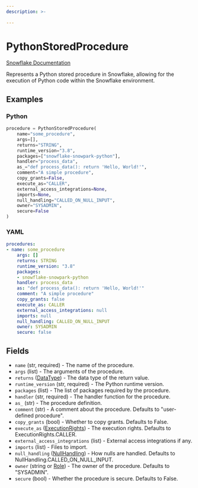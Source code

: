 ```yaml
---
description: >-
  
---
```


# PythonStoredProcedure

[Snowflake Documentation](s://docs.snowflake.com/en/sql-reference/sql/create-procedure.html)

Represents a Python stored procedure in Snowflake, allowing for the execution of Python code within the Snowflake environment.


## Examples

### Python

```python
procedure = PythonStoredProcedure(
    name="some_procedure",
    args=[],
    returns="STRING",
    runtime_version="3.8",
    packages=["snowflake-snowpark-python"],
    handler="process_data",
    as_="def process_data(): return 'Hello, World!'",
    comment="A simple procedure",
    copy_grants=False,
    execute_as="CALLER",
    external_access_integrations=None,
    imports=None,
    null_handling="CALLED_ON_NULL_INPUT",
    owner="SYSADMIN",
    secure=False
)
```


### YAML

```yaml
procedures:
- name: some_procedure
    args: []
    returns: STRING
    runtime_version: "3.8"
    packages:
    - snowflake-snowpark-python
    handler: process_data
    as: "def process_data(): return 'Hello, World!'"
    comment: "A simple procedure"
    copy_grants: false
    execute_as: CALLER
    external_access_integrations: null
    imports: null
    null_handling: CALLED_ON_NULL_INPUT
    owner: SYSADMIN
    secure: false
```


## Fields

* `name` (str, required) - The name of the procedure.
* `args` (list) - The arguments of the procedure.
* `returns` ([DataType](data_type.md)) - The data type of the return value.
* `runtime_version` (str, required) - The Python runtime version.
* `packages` (list) - The list of packages required by the procedure.
* `handler` (str, required) - The handler function for the procedure.
* `as_` (str) - The procedure definition.
* `comment` (str) - A comment about the procedure. Defaults to "user-defined procedure".
* `copy_grants` (bool) - Whether to copy grants. Defaults to False.
* `execute_as` ([ExecutionRights](execution_rights.md)) - The execution rights. Defaults to ExecutionRights.CALLER.
* `external_access_integrations` (list) - External access integrations if any.
* `imports` (list) - Files to import.
* `null_handling` ([NullHandling](null_handling.md)) - How nulls are handled. Defaults to NullHandling.CALLED_ON_NULL_INPUT.
* `owner` (string or [Role](role.md)) - The owner of the procedure. Defaults to "SYSADMIN".
* `secure` (bool) - Whether the procedure is secure. Defaults to False.


